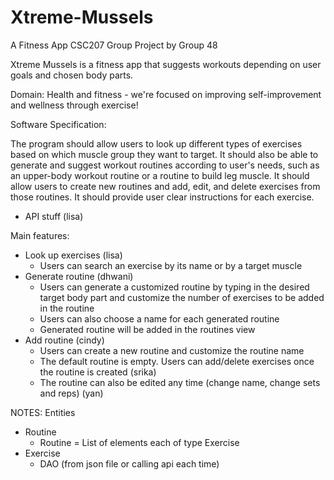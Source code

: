 # Xtreme-Mussels
A Fitness App
CSC207 Group Project by Group 48

Xtreme Mussels is a fitness app that suggests workouts depending on user goals and chosen body parts.

Domain: Health and fitness - we're focused on improving self-improvement and wellness through exercise!

Software Specification:

The program should allow users to look up different types of exercises based on which muscle group they want to target. It should also be able to generate and suggest workout routines according to user's needs, such as an upper-body workout routine or a routine to build leg muscle. It should allow users to create new routines and add, edit, and delete exercises from those routines. It should provide user clear instructions for each exercise.

- API stuff (lisa)

Main features:
- Look up exercises (lisa)
  - Users can search an exercise by its name or by a target muscle
- Generate routine (dhwani)
  - Users can generate a customized routine by typing in the desired target body part and customize the number of exercises to be added in the routine
  - Users can also choose a name for each generated routine
  - Generated routine will be added in the routines view
- Add routine (cindy)
  - Users can create a new routine and customize the routine name
  - The default routine is empty. Users can add/delete exercises once the routine is created (srika)
  - The routine can also be edited any time (change name, change sets and reps) (yan)

NOTES:
Entities
- Routine
  - Routine = List of elements each of type Exercise
- Exercise
  - DAO (from json file or calling api each time)
